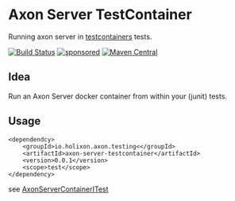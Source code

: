 # Axon Server TestContainer

Running axon server in [testcontainers](https://www.testcontainers.org/) tests.

[![Build Status](https://github.com/holixon/axon-server-testcontainer/workflows/Development%20branches/badge.svg)](https://github.com/holixon/axon-server-testcontainer/actions)
[![sponsored](https://img.shields.io/badge/sponsoredBy-Holisticon-RED.svg)](https://holisticon.de/)
[![Maven Central](https://maven-badges.herokuapp.com/maven-central/io.holixon.axon.testing/axon-server-testcontainer/badge.svg)](https://maven-badges.herokuapp.com/maven-central/io.holixon.axon.testing/axon-server-testcontainer)


## Idea

Run an Axon Server docker container from within your (junit) tests.

## Usage

```
<dependendcy>
    <groupId>io.holixon.axon.testing<</groupId>
    <artifactId>axon-server-testcontainer</artifactId>
    <version>0.0.1</version>
    <scope>test</scope>
</dependency>
```

see [AxonServerContainerITest](https://github.com/holixon/axon-server-testcontainer/blob/58194a1ebe71fff1d953debcda4d7b1dc37e8271/src/test/kotlin/AxonServerContainerKotlinITest.kt)

